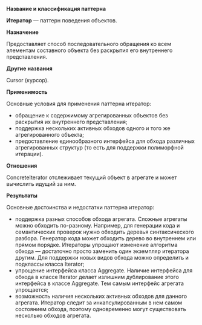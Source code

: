 ﻿**Название и классификация паттерна﻿**
 
﻿**Итератор﻿** — паттерн поведения объектов.
 
﻿**Назначение﻿**
 
Предоставляет способ последовательного обращения ко всем элементам составного объекта без раскрытия его внутреннего представления.

﻿**Другие названия﻿**
 
Cursor (курсор).

﻿**Применимость﻿**
 
Основные условия для применения паттерна итератор:
* обращение к содержимому агрегированных объектов без раскрытия их внутреннего представления;
* поддержка нескольких активных обходов одного и того же агрегированного объекта;
* предоставление единообразного интерфейса для обхода различных агрегированных структур (то есть для поддержки полиморфной итерации).

﻿**Отношения﻿**
 
ConcreteIterator отслеживает текущий объект в агрегате и может вычислить идущий за ним.

﻿**Результаты﻿**
 
Основные достоинства и недостатки паттерна итератор:
* поддержка разных способов обхода агрегата. Сложные агрегаты можно обходить по-разному. Например, для генерации кода и семантических проверок нужно обходить деревья синтаксического разбора. Генератор кода может обходить дерево во внутреннем или прямом порядке. Итераторы упрощают изменение алгоритма обхода — достаточно просто заменить один экземпляр итератора другим. Для поддержки новых видов обхода можно определить и подклассы класса Iterator;
* упрощение интерфейса класса Aggregate. Наличие интерфейса для обхода в классе Iterator делает излишним дублирование этого интерфейса в классе Aggregate. Тем самым интерфейс агрегата упрощается;
* возможность наличия нескольких активных обходов для данного агрегата. Итератор следит за инкапсулированным в нем самом состоянием обхода, поэтому одновременно могут существовать несколько обходов агрегата.
